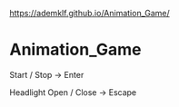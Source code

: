 https://ademklf.github.io/Animation_Game/

# Animation_Game


Start / Stop -> Enter


Headlight Open / Close -> Escape
 
